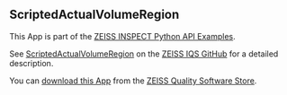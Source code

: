 ## ScriptedActualVolumeRegion

This App is part of the [ZEISS INSPECT Python API Examples](https://zeissiqs.github.io/zeiss-inspect-addon-api/2025/python_examples/index.html).

See [ScriptedActualVolumeRegion](https://zeissiqs.github.io/zeiss-inspect-addon-api/2025/python_examples/scripted_actuals/scripted_actual_volume_region.html) on the [ZEISS IQS GitHub](https://zeissiqs.github.io/zeiss-inspect-addon-api/2025/index.html) for a detailed description.

You can [download this App](https://software-store.zeiss.com/products/apps/ScriptedActualVolumeRegion) from the [ZEISS Quality Software Store](https://software-store.zeiss.com).